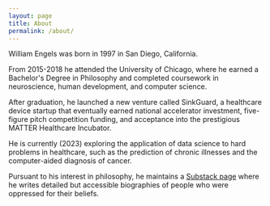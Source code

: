 ```yaml
---
layout: page
title: About
permalink: /about/
---
```


William Engels was born in 1997 in San Diego, California.

From 2015-2018 he attended the University of Chicago, where he earned a Bachelor's Degree in Philosophy and completed coursework in neuroscience, human development, and computer science.

After graduation, he launched a new venture called SinkGuard, a healthcare device startup that eventually earned national accelerator investment, five-figure pitch competition funding, and acceptance into the prestigious MATTER Healthcare Incubator.

He is currently (2023) exploring the application of data science to hard problems in healthcare, such as the prediction of chronic illnesses and the computer-aided diagnosis of cancer.

Pursuant to his interest in philosophy, he maintains a [Substack page](https://williamengels.substack.com) where he writes detailed but accessible biographies of people who were oppressed for their beliefs.
